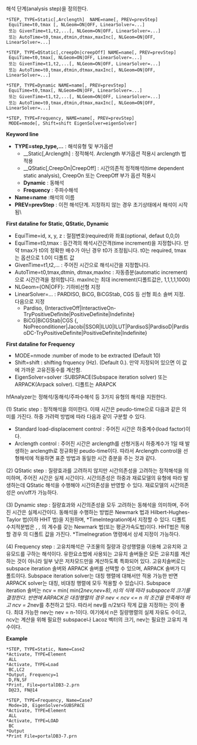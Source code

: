 해석 단계(analysis step)을 정의한다. 
```
*STEP, TYPE=Static[,Arclength]  NAME=name[, PREV=prevStep]
 EquiTime=t0,tmax [, NLGeom=ON|OFF, LinearSolver=...]
 또는 GivenTime=t1,t2,...[, NLGeom=ON|OFF, LinearSolver=...]
 또는 AutoTime=t0,tmax,dtmin,dtmax,maxInc[, NLGeom=ON|OFF, LinearSolver=...]

*STEP, TYPE=QStatic[,creepOn|creepOff] NAME=name[, PREV=prevStep]
 EquiTime=t0,tmax[, NLGeom=ON|OFF, LinearSolver=...]
 또는 GivenTime=t1,t2,...[, NLGeom=ON|OFF, LinearSolver=...]
 또는 AutoTime=t0,tmax,dtmin,dtmax,maxInc[, NLGeom=ON|OFF, LinearSolver=...]

*STEP, TYPE=Dynamic NAME=name[, PREV=prevStep]
 EquiTime=t0,tmax[, NLGeom=ON|OFF, LinearSolver=...]
 또는 GivenTime=t1,t2,...[, NLGeom=ON|OFF, LinearSolver=...]
 또는 AutoTime=t0,tmax,dtmin,dtmax,maxInc[, NLGeom=ON|OFF, LinearSolver=...]

*STEP, TYPE=Frequency, NAME=name[, PREV=prevStep]
 MODE=nmode[, Shift=shift EigenSolver=eigenSolver]
```

__Keyword line__

- __TYPE=step_type,...__ : 해석유형 및 부가옵션
    * __Static[,Arclength] : 정적해석. Arclength 부가옵션 적용시 arclength 법 적용
    * __QStatic[,CreepOn|CreepOff] : 시간의존적 정적해석(time dependent static analysis), CreepOn 또는 CreepOff 부가 옵션 적용시  
    * __Dynamic__ : 동해석
    * __Frequency__ : 주파수해석
- __Name=name__ :해석의 이름
- __PREV=prevStep__ : 이전 해석단계. 지정하지 않는 경우 초기상태에서 해석이 시작됨\

__First dataline for Static, QStatic, Dynamic__

- EquiTime=id, x, y, z : 절점변호(required)와 좌표(optional, defaut 0,0,0)
- EquiTime=t0,tmax : 등간격의 해석시간간격(time increment)을 지정합니다. 만약 tmax가 t0의 정확한 배수가 아닌 경우 t0가 조정됩니다. t0는 required, tmax는 옵션으로 1.0이 디폴트 값
- GivenTime=t1,t2,... : 주어진 시간으로 해석시간을 지정합니다. 
- AutoTime=t0,tmax,dtmin, dtmax,maxInc : 자동증분(automatic increment)으로 시간간격을 정의합니다. maxInc는 최대 increment(디폴트값은, 1,1,1,1,1000)
- NLGeom={ON|OFF}: 기하비선형 지정
- LinearSolver=... : PARDISO, BiCG, BiCGStab, CGS 등 선형 희소 솔버 지정. 다음으로 지정
    * Pardiso, {InteractiveOff|InteractiveOn-TryPositiveDefinite|PositiveDefinite|Indefinite}
    * BiCG|BiCGStab|CGS {, NoPreconditioner|Jacobi|SSOR|ILU0|ILUT|PardisoS|PardisoD|PardisoDC-TryPositiveDefinite|PositiveDefinite|Indefinite}

__First dataline for Frequency__

- MODE=nmode :number of mode to be extracted (Default 10)
- Shift=shift : shifting frquency (Hz). (Default 0.). 만약 지정되어 있으면 이 값에 가까운 고유진동수를 계산함. 
- EigenSolver=solver :SUBSPACE(Subspace iteration solver) 또는 ARPACK(Arpack solver). 디폴트는 ARAPCK

hfAnalyzer는 정해석/동해석/주파수해석 등 3가지 유형의 해석을 지원한다. 

(1) Static step : 정적해석을 의미한다. 이때 시간은 peudo-time으로 다음과 같은 의미를 가진다. 하중 가려력 방법에 따라 다음과 같이 구분할 수 있다. 

  - Standard load-displacement control : 주어진 시간은 하중계수(load factor)이다. 
  - Arclength control : 주어진 시간은 arclength를 선형거동시 하중계수가 1일 때 발생하는 arclength로 정규화된 peudo-time이다. 따라서 Arclength control을 선형해석에 적용하면 표준 방법과 동일한 시간 증분을 주는 것과 같다. 

(2) QStatic step : 질량효과를 고려하지 않지만 시간의존성을 고려하는 정적해석을 의미하며, 주어진 시간은 실제 시간이다. 시간의존성은 하중과 재료모델의 유형에 따라 발생하는데 QStatic 해석을 수행해야 시간의존성을 반영할 수 있다. 재료모델의 시간의존성은 on/off가 가능하다. 

(3) Dynamic step : 질량효과와 시간의존성을 모두 고려하는 동해석을 의미하며, 주어진 시간은 실제시간이다. 동해석을 수행하는 방법은 Newmark 법과 Hilbert-Hughes-Taylor 법(이하 HHT 법)을 지원하며, *TimeIntegration에서 지정할 수 있다. 디폴트 수치적분법은 ,  , 의 계수를 갖는 Newmark 법(또는 평균가속도법)이다. HHT법은 적용할 경우 의 디폴트 값을 가진다.  *TimeInegration 명령에서 상세 지정이 가능하다. 

(4) Frequency step : 고유치해석은 구조물의 질량과 강성행렬을 이용해 고유치와 고유모드를 구하는 해석이다. 유한요소법에 사용되는 고유치 솔버들은 모든 고유치를 계산하는 것이 아니라 일부 낮은 저차모드만을 계산하도록 특화되어 있다. 고유치솔버로는 subspace iteration 솔버와 ARPACK 솔버를 선택할 수 있으며, ARPACK 솔버가 디폴트이다.  Subspace iteration solver는 대칭 행렬에 대해서만 적용 가능한 반면 ARPACK solver는 대칭, 비대칭 행렬에 모두 적용할 수 있습니다. Subspace iteration 솔버는 ncv = min( min(2*nev,nev+8), n)의 식에 따라 subspace의 크기를 결정한다. 반면에 ARPACK은 대칭행렬의 경우 nev < ncv <= n 의 조건을 만족해야 하고 ncv = 2*nev를 추천하고 있다. 따라서 nev를 n/2보다 작게 값을 지정하는 것이 좋다. 최대 가능한 nev는 nev = n-1이다. 여기에서 n은 질량행렬의 실제 자유도 수이고, ncv는 계산을 위해 필요한 subspace나 Lacoz 벡터의 크기, nev는 필요한 고유치 개수이다. 


__Example__
```
*STEP, TYPE=Static, Name=Case2
*Activate, TYPE=Element
 ALL
*Activate, TYPE=Load
 BC,LC2
*Output, Frequency=1
 D,FN,SF
*Print, File=portalDB3-2.prn 
 D@23, FN@14

*STEP, TYPE=Frequency, Name=Case7
 Mode=10, EigenSolver=SUBSPACE
*Activate, TYPE=Element
 ALL 
*Activate, TYPE=LOAD
 BC 
*Output
*Print File=portalDB3-7.prn 
```